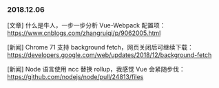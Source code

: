 ### 2018.12.06

[文章] 什么是牛人，一步一步分析 Vue-Webpack 配置项：<https://www.cnblogs.com/zhangruiqi/p/9062005.html>

[新闻] Chrome 71 支持 background fetch，网页关闭后可继续下载：<https://developers.google.com/web/updates/2018/12/background-fetch>

[新闻] Node 语言使用 ncc 替换 rollup，我感觉 Vue 会紧随步伐：<https://github.com/nodejs/node/pull/24813/files>
